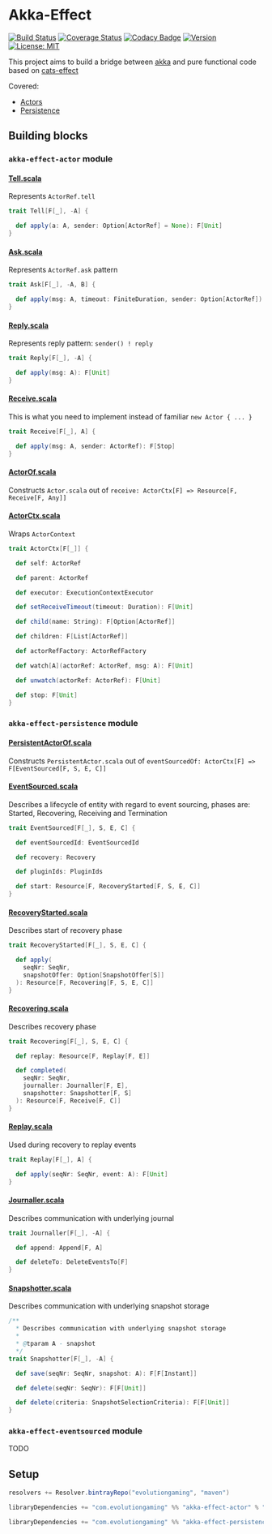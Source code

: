 # Akka-Effect
[![Build Status](https://github.com/evolution-gaming/akka-effect/workflows/CI/badge.svg)](https://github.com/evolution-gaming/akka-effect/actions?query=workflow%3ACI) 
[![Coverage Status](https://coveralls.io/repos/evolution-gaming/akka-effect/badge.svg)](https://coveralls.io/r/evolution-gaming/akka-effect)
[![Codacy Badge](https://api.codacy.com/project/badge/Grade/bd019acfc1f04f7aae90beee7e59e15d)](https://www.codacy.com/app/evolution-gaming/akka-effect?utm_source=github.com&amp;utm_medium=referral&amp;utm_content=evolution-gaming/akka-effect&amp;utm_campaign=Badge_Grade)
[![Version](https://api.bintray.com/packages/evolutiongaming/maven/akka-effect/images/download.svg)](https://bintray.com/evolutiongaming/maven/akka-effect/_latestVersion)
[![License: MIT](https://img.shields.io/badge/License-MIT-yellowgreen.svg)](https://opensource.org/licenses/MIT)

This project aims to build a bridge between [akka](https://akka.io) and pure functional code based on [cats-effect](https://typelevel.org/cats-effect)

Covered:
* [Actors](https://doc.akka.io/docs/akka/current/actors.html)
* [Persistence](https://doc.akka.io/docs/akka/current/persistence.html)

## Building blocks


### `akka-effect-actor` module 

#### [Tell.scala](actor/src/main/scala/com/evolutiongaming/akkaeffect/Tell.scala)

Represents `ActorRef.tell`

```scala
trait Tell[F[_], -A] {

  def apply(a: A, sender: Option[ActorRef] = None): F[Unit]
}
```


#### [Ask.scala](actor/src/main/scala/com/evolutiongaming/akkaeffect/Ask.scala)

Represents `ActorRef.ask` pattern

```scala
trait Ask[F[_], -A, B] {

  def apply(msg: A, timeout: FiniteDuration, sender: Option[ActorRef]): F[B]
}
```


#### [Reply.scala](actor/src/main/scala/com/evolutiongaming/akkaeffect/Reply.scala)

Represents reply pattern: `sender() ! reply`

```scala
trait Reply[F[_], -A] {

  def apply(msg: A): F[Unit]
}
```


#### [Receive.scala](actor/src/main/scala/com/evolutiongaming/akkaeffect/Receive.scala)

This is what you need to implement instead of familiar `new Actor { ... }`  

```scala
trait Receive[F[_], A] {

  def apply(msg: A, sender: ActorRef): F[Stop]
}
```


#### [ActorOf.scala](actor/src/main/scala/com/evolutiongaming/akkaeffect/ActorOf.scala)

Constructs `Actor.scala` out of `receive: ActorCtx[F] => Resource[F, Receive[F, Any]]`


#### [ActorCtx.scala](actor/src/main/scala/com/evolutiongaming/akkaeffect/ActorCtx.scala)

Wraps `ActorContext`

```scala
trait ActorCtx[F[_]] {

  def self: ActorRef

  def parent: ActorRef

  def executor: ExecutionContextExecutor

  def setReceiveTimeout(timeout: Duration): F[Unit]

  def child(name: String): F[Option[ActorRef]]

  def children: F[List[ActorRef]]

  def actorRefFactory: ActorRefFactory

  def watch[A](actorRef: ActorRef, msg: A): F[Unit]

  def unwatch(actorRef: ActorRef): F[Unit]

  def stop: F[Unit]
}
```


### `akka-effect-persistence` module

#### [PersistentActorOf.scala](persistence/src/main/scala/com/evolutiongaming/akkaeffect/persistence/PersistentActorOf.scala)

Constructs `PersistentActor.scala` out of `eventSourcedOf: ActorCtx[F] => F[EventSourced[F, S, E, C]]`


#### [EventSourced.scala](persistence/src/main/scala/com/evolutiongaming/akkaeffect/persistence/EventSourced.scala)

Describes a lifecycle of entity with regard to event sourcing, phases are: Started, Recovering, Receiving and Termination

```scala
trait EventSourced[F[_], S, E, C] {

  def eventSourcedId: EventSourcedId

  def recovery: Recovery

  def pluginIds: PluginIds

  def start: Resource[F, RecoveryStarted[F, S, E, C]]
}
```

#### [RecoveryStarted.scala](persistence/src/main/scala/com/evolutiongaming/akkaeffect/persistence/RecoveryStarted.scala)

Describes start of recovery phase
 
```scala
trait RecoveryStarted[F[_], S, E, C] {

  def apply(
    seqNr: SeqNr,
    snapshotOffer: Option[SnapshotOffer[S]]
  ): Resource[F, Recovering[F, S, E, C]]
}
```


#### [Recovering.scala](persistence/src/main/scala/com/evolutiongaming/akkaeffect/persistence/Recovering.scala)

Describes recovery phase
 
```scala
trait Recovering[F[_], S, E, C] {

  def replay: Resource[F, Replay[F, E]]

  def completed(
    seqNr: SeqNr,
    journaller: Journaller[F, E],
    snapshotter: Snapshotter[F, S]
  ): Resource[F, Receive[F, C]]
}
```


#### [Replay.scala](persistence/src/main/scala/com/evolutiongaming/akkaeffect/persistence/Replay.scala)

Used during recovery to replay events
 
```scala
trait Replay[F[_], A] {

  def apply(seqNr: SeqNr, event: A): F[Unit]
}
```


#### [Journaller.scala](persistence/src/main/scala/com/evolutiongaming/akkaeffect/persistence/Journaller.scala)

Describes communication with underlying journal

```scala
trait Journaller[F[_], -A] {

  def append: Append[F, A]

  def deleteTo: DeleteEventsTo[F]
}
```


#### [Snapshotter.scala](persistence/src/main/scala/com/evolutiongaming/akkaeffect/persistence/Snapshotter.scala)

Describes communication with underlying snapshot storage

```scala
/**
  * Describes communication with underlying snapshot storage
  *
  * @tparam A - snapshot
  */
trait Snapshotter[F[_], -A] {

  def save(seqNr: SeqNr, snapshot: A): F[F[Instant]]

  def delete(seqNr: SeqNr): F[F[Unit]]

  def delete(criteria: SnapshotSelectionCriteria): F[F[Unit]]
}
```


### `akka-effect-eventsourced` module

TODO


## Setup

```scala
resolvers += Resolver.bintrayRepo("evolutiongaming", "maven")

libraryDependencies += "com.evolutiongaming" %% "akka-effect-actor" % "0.0.1"

libraryDependencies += "com.evolutiongaming" %% "akka-effect-persistence" % "0.0.1"
```